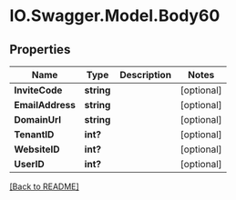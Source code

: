 # IO.Swagger.Model.Body60
## Properties

Name | Type | Description | Notes
------------ | ------------- | ------------- | -------------
**InviteCode** | **string** |  | [optional] 
**EmailAddress** | **string** |  | [optional] 
**DomainUrl** | **string** |  | [optional] 
**TenantID** | **int?** |  | [optional] 
**WebsiteID** | **int?** |  | [optional] 
**UserID** | **int?** |  | [optional] 

 [[Back to README]](../README.md)

